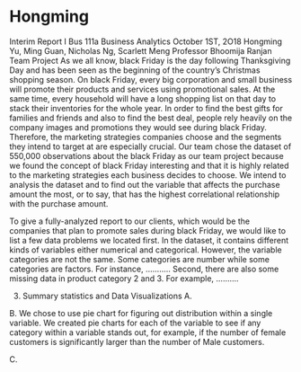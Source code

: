 # Hongming
Interim Report I
Bus 111a Business Analytics
October 1ST, 2O18
Hongming Yu, Ming Guan, Nicholas Ng, Scarlett Meng
Professor Bhoomija Ranjan
Team Project
        	As we all know, black Friday is the day following Thanksgiving Day and has been seen as the beginning of the country’s Christmas shopping season. On black Friday, every big corporation and small business will promote their products and services using promotional sales. At the same time, every household will have a long shopping list on that day to stack their inventories for the whole year. In order to find the best gifts for families and friends and also to find the best deal, people rely heavily on the company images and promotions they would see during black Friday. Therefore, the marketing strategies companies choose and the segments they intend to target at are especially crucial. Our team chose the dataset of 550,000 observations about the black Friday as our team project because we found the concept of black Friday interesting and that it is highly related to the marketing strategies each business decides to choose. We intend to analysis the dataset and to find out the variable that affects the purchase amount the most, or to say, that has the highest correlational relationship with the purchase amount.
        	
To give a fully-analyzed report to our clients, which would be the companies that plan to promote sales during black Friday, we would like to list a few data problems we located first. In the dataset, it contains different kinds of variables either numerical and categorical. However, the variable categories are not the same. Some categories are number while some categories are factors. For instance, ………..
Second, there are also some missing data in product category 2 and 3. For example, ……….

3. Summary statistics and Data Visualizations
A.

B. We chose to use pie chart for figuring out distribution within a single variable. We created pie charts for each of the variable to see if any category within a variable stands out, for example, if the number of female customers is significantly larger than the number of Male customers.

C. 
